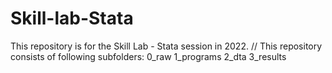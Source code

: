 # Skill-lab-Stata
This repository is for the Skill Lab - Stata session in 2022. //
This repository consists of following subfolders:
  0_raw
  1_programs 
  2_dta
  3_results

